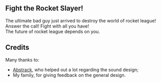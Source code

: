 ## Fight the Rocket Slayer! 
The ultimate bad guy just arrived to destroy the world of rocket league!  Answer the call! Fight with all you have!  
The future of rocket league depends on you.


## Credits
Many thanks to:
- [Abstrack](https://abstrack.newgrounds.com/audio), who helped out a lot regarding the sound design;
- My family, for giving feedback on the general design.
